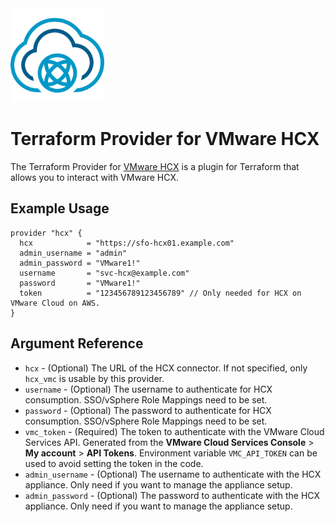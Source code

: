 <img src="https://raw.githubusercontent.com/vmware/terraform-provider-hcx/main/docs/images/icon-color.svg" alt="VMware HCX" width="150">

# Terraform Provider for VMware HCX

The Terraform Provider for [VMware HCX][product-documentation] is a plugin for Terraform that allows you to
interact with VMware HCX.

## Example Usage

```hcl
provider "hcx" {
  hcx            = "https://sfo-hcx01.example.com"
  admin_username = "admin"
  admin_password = "VMware1!"
  username       = "svc-hcx@example.com"
  password       = "VMware1!"
  token          = "123456789123456789" // Only needed for HCX on VMware Cloud on AWS.
}
```

## Argument Reference

* `hcx` - (Optional) The URL of the HCX connector. If not specified, only `hcx_vmc` is usable by this provider.
* `username` - (Optional) The username to authenticate for HCX consumption. SSO/vSphere Role Mappings need to be set.
* `password` - (Optional) The password to authenticate for HCX consumption. SSO/vSphere Role Mappings need to be set.
* `vmc_token` - (Required) The token to authenticate with the VMware Cloud Services API. Generated from the **VMware Cloud Services Console** > **My account** > **API Tokens**. Environment variable `VMC_API_TOKEN` can be used to avoid setting the token in the code.
* `admin_username` - (Optional) The username to authenticate with the HCX appliance. Only need if you want to manage the appliance setup.
* `admin_password` - (Optional) The password to authenticate with the HCX appliance. Only need if you want to manage the appliance setup.

[product-documentation]: https://techdocs.broadcom.com/us/en/vmware-cis/hcx.html
